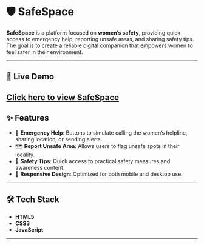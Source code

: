 # 🛡️ SafeSpace

**SafeSpace** is a platform focused on **women’s safety**, providing quick access to emergency help, reporting unsafe areas, and sharing safety tips.  
The goal is to create a reliable digital companion that empowers women to feel safer in their environment.  

---

## 🔗 Live Demo
[Click here to view SafeSpace](https://sunny-pika-7dada0.netlify.app/)
---



## ✨ Features
- 🚨 **Emergency Help**: Buttons to simulate calling the women’s helpline, sharing location, or sending alerts.  
- 🗺️ **Report Unsafe Area**: Allows users to flag unsafe spots in their locality.  
- 📖 **Safety Tips**: Quick access to practical safety measures and awareness content.  
- 📱 **Responsive Design**: Optimized for both mobile and desktop use.  

---

## 🛠️ Tech Stack
- **HTML5**  
- **CSS3**  
- **JavaScript**  

---

